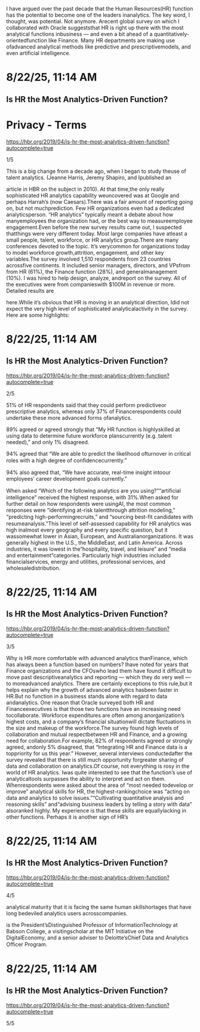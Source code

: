 I have argued over the past decade that the Human Resources(HR) function has the potential to become one of the leaders inanalytics. The key word, I thought, was potential. Not anymore. Arecent global survey on which I collaborated with Oracle suggeststhat HR is right up there with the most analytical functions inbusiness — and even a bit ahead of a quantitatively-orientedfunction like Finance. Many HR departments are making use ofadvanced analytical methods like predictive and prescriptivemodels, and even artificial intelligence.

# 8/22/25, 11:14 AM

## Is HR the Most Analytics-Driven Function?

# Privacy - Terms

https://hbr.org/2019/04/is-hr-the-most-analytics-driven-function?autocomplete=true

1/5

This is a big change from a decade ago, when I began to study theuse of talent analytics. (Jeanne Harris, Jeremy Shapiro, and Ipublished an

article in HBR on the subject in 2010). At that time,the only really sophisticated HR analytics capability weuncovered was at Google and perhaps Harrah’s (now Caesars).There was a fair amount of reporting going on, but not muchprediction. Few HR organizations even had a dedicated analyticsperson. “HR analytics” typically meant a debate about how manyemployees the organization had, or the best way to measureemployee engagement.Even before the new survey results came out, I suspected thatthings were very different today. Most large companies have atleast a small people, talent, workforce, or HR analytics group.There are many conferences devoted to the topic. It’s verycommon for organizations today to model workforce growth,attrition, engagement, and other key variables.The survey involved 1,510 respondents from 23 countries acrossfive continents. It included senior managers, directors, and VPsfrom from HR (61%), the Finance function (28%), and generalmanagement (10%). I was hired to help design, analyze, andreport on the survey. All of the executives were from companieswith $100M in revenue or more. Detailed results are

here.While it’s obvious that HR is moving in an analytical direction, Idid not expect the very high level of sophisticated analyticalactivity in the survey. Here are some highlights:

# 8/22/25, 11:14 AM

## Is HR the Most Analytics-Driven Function?

https://hbr.org/2019/04/is-hr-the-most-analytics-driven-function?autocomplete=true

2/5

51% of HR respondents said that they could perform predictiveor prescriptive analytics, whereas only 37% of Financerespondents could undertake these more advanced forms ofanalytics.

89% agreed or agreed strongly that “My HR function is highlyskilled at using data to determine future workforce planscurrently (e.g. talent needed),” and only 1% disagreed.

94% agreed that “We are able to predict the likelihood ofturnover in critical roles with a high degree of conﬁdencecurrently.”

94% also agreed that, “We have accurate, real-time insight intoour employees’ career development goals currently.”

When asked “Which of the following analytics are you using?”“artiﬁcial intelligence” received the highest response, with 31%.When asked for further detail on how respondents were usingAI, the most common responses were “identifying at-risk talentthrough attrition modeling,” “predicting high-performingrecruits,” and “sourcing best-ﬁt candidates with resumeanalysis.”This level of self-assessed capability for HR analytics was high inalmost every geography and every specific question, but it wassomewhat lower in Asian, European, and Australianorganizations. It was generally highest in the U.S., the MiddleEast, and Latin America. Across industries, it was lowest in the“hospitality, travel, and leisure” and “media and entertainment”categories. Particularly high industries included financialservices, energy and utilities, professional services, and wholesaledistribution.

# 8/22/25, 11:14 AM

## Is HR the Most Analytics-Driven Function?

https://hbr.org/2019/04/is-hr-the-most-analytics-driven-function?autocomplete=true

3/5

Why is HR more comfortable with advanced analytics thanFinance, which has always been a function based on numbers? Ihave noted for years that Finance organizations and the CFOswho lead them have found it difficult to move past descriptiveanalytics and reporting — which they do very well — to moreadvanced analytics. There are certainly exceptions to this rule,but it helps explain why the growth of advanced analytics hasbeen faster in HR.But no function in a business stands alone with regard to data andanalytics. One reason that Oracle surveyed both HR and Financeexecutives is that those two functions have an increasing need tocollaborate. Workforce expenditures are often among anorganization’s highest costs, and a company’s financial situationwill dictate fluctuations in the size and makeup of the workforce.The survey found high levels of collaboration and mutual respectbetween HR and Finance, and a growing need for collaboration.For example, 82% of respondents agreed or strongly agreed, andonly 5% disagreed, that “Integrating HR and Finance data is a toppriority for us this year.” However, several interviews conductedafter the survey revealed that there is still much opportunity forgreater sharing of data and collaboration on analytics.Of course, not everything is rosy in the world of HR analytics. Iwas quite interested to see that the function’s use of analyticaltools surpasses the ability to interpret and act on them. Whenrespondents were asked about the area of “most needed todevelop or improve” analytical skills for HR, the highest-rankingchoice was “acting on data and analytics to solve issues.”“Cultivating quantitative analysis and reasoning skills” and“advising business leaders by telling a story with data” alsoranked highly. My experience is that these skills are equallylacking in other functions. Perhaps it is another sign of HR’s

# 8/22/25, 11:14 AM

## Is HR the Most Analytics-Driven Function?

https://hbr.org/2019/04/is-hr-the-most-analytics-driven-function?autocomplete=true

4/5

analytical maturity that it is facing the same human skillshortages that have long bedeviled analytics users acrosscompanies.

is the President’sDistinguished Professor of InformationTechnology at Babson College, a visitingscholar at the MIT Initiative on the DigitalEconomy, and a senior adviser to Deloitte’sChief Data and Analytics Oﬃcer Program.

# 8/22/25, 11:14 AM

## Is HR the Most Analytics-Driven Function?

https://hbr.org/2019/04/is-hr-the-most-analytics-driven-function?autocomplete=true

5/5